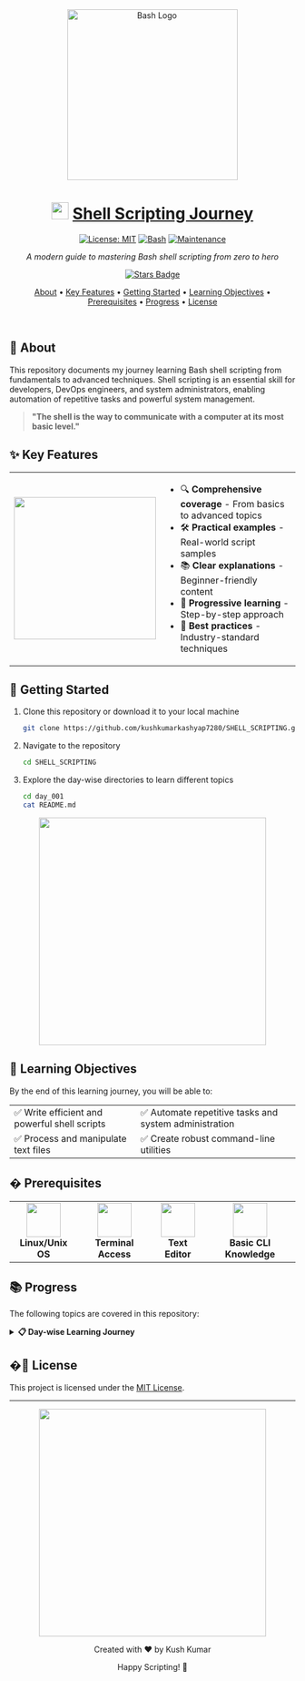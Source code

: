 <div align="center">
  <img src="https://raw.githubusercontent.com/odb/official-bash-logo/master/assets/Logos/Identity/PNG/BASH_logo-transparent-bg-color.png" alt="Bash Logo" width="300px">
  
  # <img src="https://media.giphy.com/media/WUTywPPYZpdDChyBaZ/giphy.gif" width="30"> [Shell Scripting Journey](https://drive.google.com/file/d/1grW0pm8QenQ-A0rx8wNCEtpcTm2-t978/view?pli=1)
  
  [![License: MIT](https://img.shields.io/badge/License-MIT-yellow.svg)](LICENSE)
  [![Bash](https://img.shields.io/badge/Bash-5.1%2B-brightgreen.svg)](https://www.gnu.org/software/bash/)
  [![Maintenance](https://img.shields.io/badge/Maintained%3F-yes-green.svg)](https://github.com/kushkumarkashyap7280/SHELL_SCRIPTING/graphs/commit-activity)
  
  <p><em>A modern guide to mastering Bash shell scripting from zero to hero</em></p>

  <a href="https://github.com/kushkumarkashyap7280/SHELL_SCRIPTING/stargazers"><img src="https://img.shields.io/github/stars/kushkumarkashyap7280/SHELL_SCRIPTING?style=social" alt="Stars Badge"/></a>
</div>

<p align="center">
  <a href="#-about">About</a> •
  <a href="#-key-features">Key Features</a> •
  <a href="#-getting-started">Getting Started</a> •
  <a href="#-learning-objectives">Learning Objectives</a> •
  <a href="#-prerequisites">Prerequisites</a> •
  <a href="#-progress">Progress</a> •
  <a href="#-license">License</a>
</p>

<br>


## 🚀 About

This repository documents my journey learning Bash shell scripting from fundamentals to advanced techniques. Shell scripting is an essential skill for developers, DevOps engineers, and system administrators, enabling automation of repetitive tasks and powerful system management.

> **"The shell is the way to communicate with a computer at its most basic level."**

## ✨ Key Features

<table>
  <tr>
    <td>
      <img src="https://media.giphy.com/media/fAcQ7d1Hnx2XlY6SMe/giphy.gif" width="250px">
    </td>
    <td>
      <ul>
        <li>🔍 <strong>Comprehensive coverage</strong> - From basics to advanced topics</li>
        <li>🛠️ <strong>Practical examples</strong> - Real-world script samples</li>
        <li>📚 <strong>Clear explanations</strong> - Beginner-friendly content</li>
        <li>📝 <strong>Progressive learning</strong> - Step-by-step approach</li>
        <li>🎯 <strong>Best practices</strong> - Industry-standard techniques</li>
      </ul>
    </td>
  </tr>
</table>

## 🏁 Getting Started

1. Clone this repository or download it to your local machine
   ```bash
   git clone https://github.com/kushkumarkashyap7280/SHELL_SCRIPTING.git
   ```

2. Navigate to the repository
   ```bash
   cd SHELL_SCRIPTING
   ```

3. Explore the day-wise directories to learn different topics
   ```bash
   cd day_001
   cat README.md
   ```

<div align="center">
  <img src="https://media.giphy.com/media/CcwLAV11cALh3OuEJ5/giphy.gif" width="400px">
</div>

## 🎯 Learning Objectives

By the end of this learning journey, you will be able to:

<table>
  <tr>
    <td>✅ Write efficient and powerful shell scripts</td>
    <td>✅ Automate repetitive tasks and system administration</td>
  </tr>
  <tr>
    <td>✅ Process and manipulate text files</td>
    <td>✅ Create robust command-line utilities</td>
  </tr>
</table>

## � Prerequisites

<div align="center">
  <table>
    <tr>
      <td align="center"><img src="https://media.giphy.com/media/YSNXOKiVwwjF3kTMsZ/giphy.gif" width="60px"><br><strong>Linux/Unix OS</strong></td>
      <td align="center"><img src="https://media.giphy.com/media/jOmQmJkjcvB3Bc8CRb/giphy.gif" width="60px"><br><strong>Terminal Access</strong></td>
      <td align="center"><img src="https://media.giphy.com/media/QWawolwHX5CujpjxJ5/giphy.gif" width="60px"><br><strong>Text Editor</strong></td>
      <td align="center"><img src="https://media.giphy.com/media/YIW8ZTQHpcWjaDzyAr/giphy.gif" width="60px"><br><strong>Basic CLI Knowledge</strong></td>
    </tr>
  </table>
</div>

## 📚 Progress

The following topics are covered in this repository:

<details>
<summary><b>📋 Day-wise Learning Journey</b></summary>
<br>

| Day | Topic | Status |
|-----|-------|--------|
| [Day 1](./day_001/) | Introduction to Shell Scripting | ✅ |
| [Day 2](./day_002/) | Variables in Shell Scripting | ✅ |
| [Day 3](./day_003/) | Arrays in Shell Scripting | ✅ |
| [Day 4](./day_004/) | String Manipulation in Shell Scripting | ✅ |
| [Day 5](./day_005/) | User Interaction & Input | ✅ |

</details>

## �📝 License

This project is licensed under the [MIT License](LICENSE).

---

<div align="center">
  <img src="https://media.giphy.com/media/RbDKaczqWovIugyJmW/giphy.gif" width="400px">
  <p>Created with ❤️ by Kush Kumar</p>
  <p>Happy Scripting! 🐧</p>
</div>
